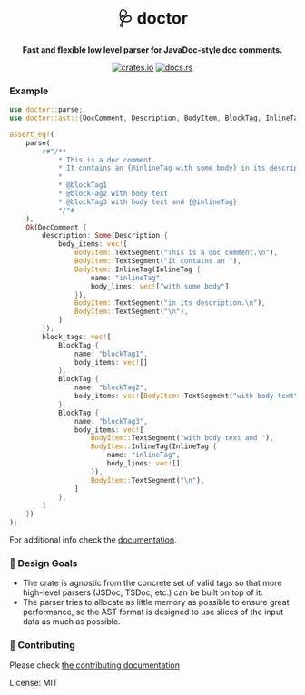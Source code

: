 <div align="center">
  <h1>🩺 doctor</h1>
  <p>
    <strong>Fast and flexible low level parser for JavaDoc-style doc comments.</strong>
  </p>
  <p>
    <a href="https://crates.io/crates/doctor"><img alt="crates.io" src="https://meritbadge.herokuapp.com/doctor"/></a>
    <a href="https://docs.rs/doctor"><img alt="docs.rs" src="https://docs.rs/doctor/0.3.2"/></a>
  </p>
</div>

### Example

```rust
use doctor::parse;
use doctor::ast::{DocComment, Description, BodyItem, BlockTag, InlineTag};

assert_eq!(
    parse(
        r#"/**
            * This is a doc comment.
            * It contains an {@inlineTag with some body} in its description.
            *
            * @blockTag1
            * @blockTag2 with body text
            * @blockTag3 with body text and {@inlineTag}
            */"#
    ),
    Ok(DocComment {
        description: Some(Description {
            body_items: vec![
                BodyItem::TextSegment("This is a doc comment.\n"),
                BodyItem::TextSegment("It contains an "),
                BodyItem::InlineTag(InlineTag {
                    name: "inlineTag",
                    body_lines: vec!["with some body"],
                }),
                BodyItem::TextSegment("in its description.\n"),
                BodyItem::TextSegment("\n"),
            ]
        }),
        block_tags: vec![
            BlockTag {
                name: "blockTag1",
                body_items: vec![]
            },
            BlockTag {
                name: "blockTag2",
                body_items: vec![BodyItem::TextSegment("with body text\n"),]
            },
            BlockTag {
                name: "blockTag3",
                body_items: vec![
                    BodyItem::TextSegment("with body text and "),
                    BodyItem::InlineTag(InlineTag {
                        name: "inlineTag",
                        body_lines: vec![]
                    }),
                    BodyItem::TextSegment("\n"),
                ]
            },
        ]
    })
);
```
For additional info check the [documentation](https://docs.rs/doctor).

### 🔮 Design Goals

- The crate is agnostic from the concrete set of valid tags so that more high-level parsers (JSDoc, TSDoc, etc.) can be built on top of it.
- The parser tries to allocate as little memory as possible to ensure great performance,
  so the AST format is designed to use slices of the input data as much as possible.

### 👯‍ Contributing

Please check [the contributing documentation](./CONTRIBUTING.md)


License: MIT
